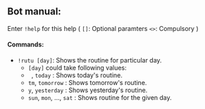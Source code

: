 ## Bot manual:
Enter `!help` for this help ( `[]`: Optional paramters `<>`: Compulsory )
#### Commands:
- `!rutu [day]`: Shows the routine for particular day.
    - `[day]` could take following values:
    - ` `, `today` : Shows today's routine.
    - `tm`, `tomorrow` : Shows tomorrow's routine.
    - `y`, `yesterday` : Shows yesterday's routine.
    - `sun`, `mon`, ..., `sat` : Shows routine for the given day.
